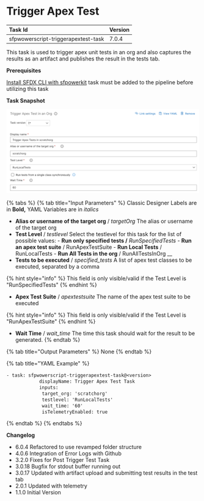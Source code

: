 # Trigger Apex Test

| **Task Id** | Version |
| :--- | :--- |
| sfpwowerscript-triggerapextest-task | 7.0.4 |

This task is used to trigger apex unit tests in an org and also captures the results as an artifact and publishes the result in the tests tab.

**Prerequisites**

[Install SFDX CLI with sfpowerkit](../utility-tasks/install-sfdx-cli-with-sfpowerkit.md)  task must be added to the pipeline before utilizing this task

**Task Snapshot**

![](../../../.gitbook/assets/trigger-apex-test.png)

{% tabs %}
{% tab title="Input Parameters" %}
Classic Designer Labels are in **Bold,**  YAML Variables are in _italics_

* **Alias or username of the target org** / _targetOrg_ The alias or username of the target org 
* **Test Level** / _testlevel_ Select the testlevel for this task for the list of possible values:   -  **Run only specified tests /** _RunSpecifiedTests   -_  **Run an apex test suite** / RunApexTestSuite  -  **Run Local Tests** / RunLocalTests  -  **Run All Tests in the org** / RunAllTestsInOrg     __
* **Tests to be executed** / _specified\_tests_ A list of apex test classes to be executed, separated by a comma

{% hint style="info" %}
This field is only visible/valid  if the Test Level is "RunSpecifiedTests"
{% endhint %}

* **Apex Test Suite** / _apextestsuite_ The name of the apex test suite to be executed 

{% hint style="info" %}
This field is only visible/valid  if the Test Level is "RunApexTestSuite"
{% endhint %}



* **Wait Time** / _wait\_time_ The time this task should wait for the result to be generated. 
{% endtab %}

{% tab title="Output Parameters" %}
None
{% endtab %}

{% tab title="YAML Example" %}
```text
- task: sfpwowerscript-triggerapextest-task@<version>
            displayName: Trigger Apex Test Task
            inputs:
             target_org: 'scratchorg'
             testlevel: 'RunLocalTests'
             wait_time: '60'
             isTelemetryEnabled: true
```
{% endtab %}
{% endtabs %}

**Changelog**

* 6.0.4 Refactored to use revamped folder structure
* 4.0.6 Integration of Error Logs with Github
* 3.2.0 Fixes for Post Trigger Test Task
* 3.0.18 Bugfix for stdout buffer running out
* 3.0.17 Updated with artifact upload and submitting test results in the test tab
* 2.0.1 Updated with telemetry
* 1.1.0 Initial Version

